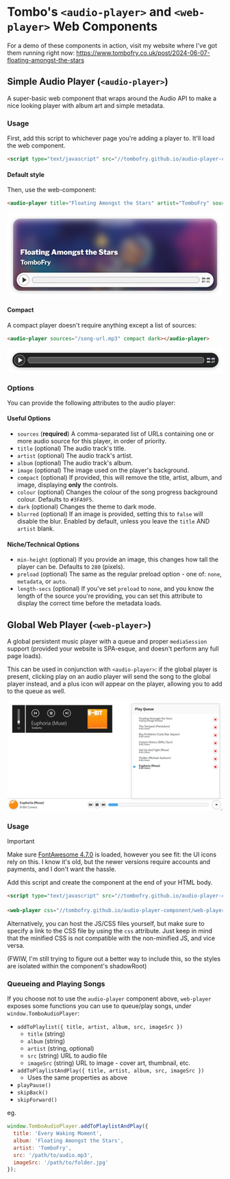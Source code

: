 # Tombo's `<audio-player>` and `<web-player>` Web Components

For a demo of these components in action, visit my website where I've got them running right now: <https://www.tombofry.co.uk/post/2024-06-07-floating-amongst-the-stars>

## Simple Audio Player (`<audio-player>`)

A super-basic web component that wraps around the Audio API to make a nice
looking player with album art and simple metadata.

### Usage

First, add this script to whichever page you're adding a player to. It'll load
the web component.

```html
<script type="text/javascript" src="//tombofry.github.io/audio-player-component/audio-player-component.min.js" defer></script>
```

#### Default style

Then, use the web-component:

```html
<audio-player title="Floating Amongst the Stars" artist="TomboFry" sources="/song-url.opus,/song-url.caf" image="/image-url.jpg" min-height="500"></audio-player>
```

![](images/screenshot-default.jpg)

#### Compact

A compact player doesn't require anything except a list of sources:

```html
<audio-player sources="/song-url.mp3" compact dark></audio-player>
```

![](images/screenshot-compact-dark.png)

### Options

You can provide the following attributes to the audio player:

#### Useful Options

* `sources` (**required**) A comma-separated list of URLs containing one or more
  audio source for this player, in order of priority.
* `title` (optional) The audio track's title.
* `artist` (optional) The audio track's artist.
* `album` (optional) The audio track's album.
* `image` (optional) The image used on the player's background.
* `compact` (optional) If provided, this will remove the title, artist, album,
  and image, displaying **only** the controls.
* `colour` (optional) Changes the colour of the song progress background colour.
  Defaults to `#3FA9F5`.
* `dark` (optional) Changes the theme to dark mode.
* `blurred` (optional) If an image is provided, setting this to `false` will
  disable the blur. Enabled by default, unless you leave the `title` AND
  `artist` blank.

#### Niche/Technical Options

* `min-height` (optional) If you provide an image, this changes how tall the
  player can be. Defaults to `280` (pixels).
* `preload` (optional) The same as the regular preload option - one of: `none`,
  `metadata`, or `auto`.
* `length-secs` (optional) If you've set `preload` to `none`, and you know the
  length of the source you're providing, you can set this attribute to display
  the correct time before the metadata loads.

## Global Web Player (`<web-player>`)

A global persistent music player with a queue and proper `mediaSession` support
(provided your website is SPA-esque, and doesn't perform any full page loads).

This can be used in conjunction with `<audio-player>`: if the global player is
present, clicking play on an audio player will send the song to the global
player instead, and a plus icon will appear on the player, allowing you to add
to the queue as well.

![](./images/screenshot-global-player.png)

### Usage

> [!IMPORTANT]
> Make sure [FontAwesome 4.7.0](https://fontawesome.com/v4/) is loaded, however
> you see fit: the UI icons rely on this. I know it's old, but the newer
> versions require accounts and payments, and I don't want the hassle.

Add this script and create the component at the end of your HTML body.

```html
<script type="text/javascript" src="//tombofry.github.io/audio-player-component/web-player/web-player.min.js" defer></script>

<web-player css="//tombofry.github.io/audio-player-component/web-player/web-player.min.css"></web-player>
```

Alternatively, you can host the JS/CSS files yourself, but make sure to specify
a link to the CSS file by using the `css` attribute. Just keep in mind that the minified CSS is not compatible with the non-minified JS, and vice versa.

(FWIW, I'm still trying to figure out a better way to include this, so the
styles are isolated within the component's shadowRoot)

### Queueing and Playing Songs

If you choose not to use the `audio-player` component above, `web-player`
exposes some functions you can use to queue/play songs, under
`window.TomboAudioPlayer`:

* `addToPlaylist({ title, artist, album, src, imageSrc })`
  * `title` (string)
  * `album` (string)
  * `artist` (string, optional)
  * `src` (string) URL to audio file
  * `imageSrc` (string) URL to image - cover art, thumbnail, etc.
* `addToPlaylistAndPlay({ title, artist, album, src, imageSrc })`
  * Uses the same properties as above
* `playPause()`
* `skipBack()`
* `skipForward()`

eg.

```js
window.TomboAudioPlayer.addToPlaylistAndPlay({
  title: 'Every Waking Moment',
  album: 'Floating Amongst the Stars',
  artist: 'TomboFry',
  src: '/path/to/audio.mp3',
  imageSrc: '/path/to/folder.jpg'
});
```

